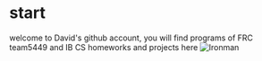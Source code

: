 # start
welcome to David's github account, 
you will find programs of FRC team5449 and IB CS homeworks and projects here
![Ironman](/Picture/Ironman.jpg)
